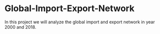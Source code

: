 # Global-Import-Export-Network
In this project we will analyze the global import and export network in year 2000 and 2018.
